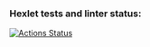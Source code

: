 ### Hexlet tests and linter status:
[![Actions Status](https://github.com/skarj/python-project-52/actions/workflows/hexlet-check.yml/badge.svg)](https://github.com/skarj/python-project-52/actions)